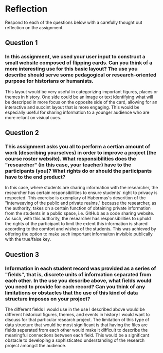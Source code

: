 # Reflection

Respond to each of the questions below with a carefully thought out reflection on the assignment.

## Question 1
### In this assignment, we used your user input to construct a small website composed of flipping cards. Can you think of a more interesting use for this basic layout? The use you describe should serve some pedagogical or research-oriented purpose for historians or humanists.

This layout would be very useful in categorizing important figures, places or themes in history. One side could be an image or text identifying what will be descriped in more focus on the opposite side of the card, allowing for an interactive and succint layout that is more engaging. This would be especially useful for sharing information to a younger audience who are more reliant on visiual cues. 

## Question 2
### This assignment asks you all to perform a certian amount of work (describing yourselves) in order to improve a project (the course roster website). What responsibilities does the "researcher" (in this case, your teacher) have to the participants (you)? What rights do or should the participants have to the end product? 

In this case, where students are sharing information with the researcher, the researcher has certain responsibilities to ensure students' right to privacy is respected. This exercise is exemplary of Habermas's descrition of the "interweaving of the public and private realms," because the researcher, as the authority, takes on a certain function of obtaining private information from the students in a public space, i.e. GitHub as a code sharing website. As such, with this authority, the researcher has responsibilities to uphold the rights of the participant to limit the extent this information is shared according to the comfort and wishes of the students. This was achieved by offering the option to make such important informaiton invisible publically with the true/false key. 


## Question 3
### Information in each student record was provided as a series of "fields", that is, discrete units of information separated from each other. In the use you describe above, what fields would you need to provide for each record? Can you think of any limitations or obstacles that the use of this kind of data structure imposes on your project?
The different fields I would use in the use I described above would be different historical figures, themes, and events in history I would want to discuss for that particular research project. The limitation of this type of data structure that would be most significant is that having the files are fields seperated from each other would make it difficult to describe the meaningful connections between each field. This would be a significant obstacle to developing a sophisticated understanding of the research project amongst the audience. 
